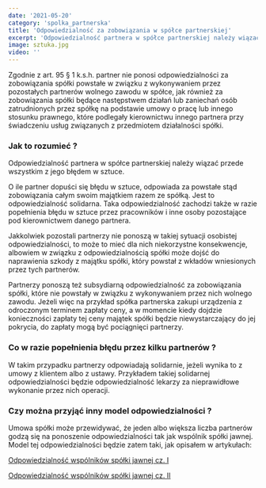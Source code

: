 ```yaml
---
date: '2021-05-20'
category: 'spolka_partnerska'
title: 'Odpowiedzialność za zobowiązania w spółce partnerskiej'
excerpt: 'Odpowiedzialność partnera w spółce partnerskiej należy wiązać przede wszystkim z jego błędem w sztuce.'
image: sztuka.jpg
video: ''
---
```


Zgodnie z art. 95 § 1 k.s.h. partner nie ponosi odpowiedzialności za zobowiązania spółki powstałe w związku z wykonywaniem przez pozostałych partnerów wolnego zawodu w spółce, jak również za zobowiązania spółki będące następstwem działań lub zaniechań osób zatrudnionych przez spółkę na podstawie umowy o pracę lub innego stosunku prawnego, które podlegały kierownictwu innego partnera przy świadczeniu usług związanych z przedmiotem działalności spółki.

### Jak to rozumieć ?

Odpowiedzialność partnera w spółce partnerskiej należy wiązać przede wszystkim z jego błędem w sztuce. 

O ile partner dopuści się błędu w sztuce, odpowiada za powstałe stąd zobowiązania całym swoim majątkiem razem ze spółką. Jest to odpowiedzialność solidarna. Taka odpowiedzialność zachodzi także w razie popełnienia błędu w sztuce przez pracowników i inne osoby pozostające pod kierownictwem danego partnera.

Jakkolwiek pozostali partnerzy nie ponoszą w takiej sytuacji osobistej odpowiedzialności, to może to mieć dla nich niekorzystne konsekwencje, albowiem w związku z odpowiedzialnością spółki może dojść do naprawienia szkody z majątku spółki, który powstał z wkładów wniesionych przez tych partnerów. 

Partnerzy ponoszą też subsydiarną odpowiedzialność za zobowiązania spółki, które nie powstały w  związku z wykonywaniem przez nich wolnego zawodu. Jeżeli więc na przykład spółka partnerska zakupi urządzenia z odroczonym terminem zapłaty ceny, a w momencie kiedy dojdzie konieczności zapłaty tej ceny majątek spółki będzie niewystarczający do jej pokrycia, do zapłaty mogą być pociągnięci partnerzy. 


### Co w razie popełnienia błędu przez kilku partnerów ?

W takim przypadku partnerzy odpowiadają solidarnie, jeżeli wynika to z umowy z klientem albo z ustawy. Przykładem takiej solidarnej odpowiedzialności będzie odpowiedzialność lekarzy za nieprawidłowe wykonanie przez nich operacji.

### Czy można przyjąć inny model odpowiedzialności ? 

Umowa spółki może przewidywać, że jeden albo większa liczba partnerów godzą się na ponoszenie odpowiedzialności tak jak wspólnik spółki jawnej. Model tej odpowiedzialności będzie zatem taki, jak opisałem w artykułach:

[Odpowiedzialność wspólników spółki jawnej cz. I](https://blog-ksh.vercel.app/posts/spolka_jawna/odpowiedzialność-wspólników-spółki-jawnej-cz.-I)

[Odpowiedzialność wspólników spółki jawnej cz. II](https://blog-ksh.vercel.app/posts/spolka_jawna/odpowiedzialność-wspólników-spółki-jawnej-cz.-II)
